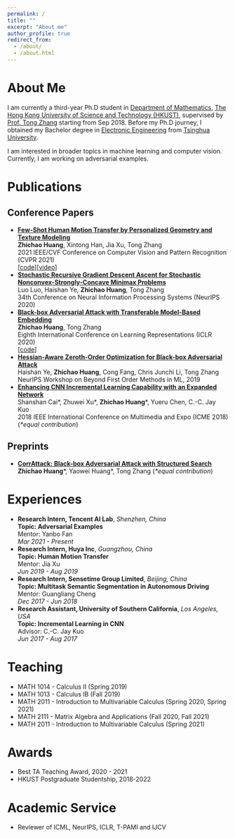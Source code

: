 ```yaml
---
permalink: /
title: ""
excerpt: "About me"
author_profile: true
redirect_from: 
  - /about/
  - /about.html
---
```


# About Me
I am currently a third-year Ph.D student in [Department of Mathematics](https://www.math.hkust.edu.hk), [The Hong Kong University of Science and Technology (HKUST)](https://hkust.edu.hk), supervised by [Prof. Tong Zhang](http://tongzhang-ml.org) starting from Sep 2018. Before my Ph.D journey, I obtained my Bachelor degree in [Electronic Engineering](http://www.ee.tsinghua.edu.cn/) from [Tsinghua University](https://www.tsinghua.edu.cn/).

I am interested in broader topics in machine learning and computer vision. Currently, I am working on adversarial examples. 

# Publications
## Conference Papers
- [**Few-Shot Human Motion Transfer by Personalized Geometry and Texture Modeling**](https://arxiv.org/pdf/2103.14338)
  <br />**Zhichao Huang**, Xintong Han, Jia Xu, Tong Zhang
  <br />2021 IEEE/CVF Conference on Computer Vision and Pattern Recognition (CVPR 2021)
  <br />[[code](https://github.com/HuangZhiChao95/FewShotMotionTransfer)][[video](https://youtu.be/ZJ15X-sdKSU)]
- [**Stochastic Recursive Gradient Descent Ascent for Stochastic Nonconvex-Strongly-Concave Minimax Problems**](https://proceedings.neurips.cc/paper/2020/file/ecb47fbb07a752413640f82a945530f8-Paper.pdf)
  <br />Luo Luo, Haishan Ye, **Zhichao Huang**, Tong Zhang
  <br />34th Conference on Neural Information Processing Systems (NeurIPS 2020)
- [**Black-box Adversarial Attack with Transferable Model-Based Embedding**](https://openreview.net/pdf?id=SJxhNTNYwB)<br />**Zhichao Huang**, Tong Zhang
  <br />Eighth International Conference on Learning Representations (ICLR 2020)
  <br />[[code](https://github.com/TransEmbedBA/TREMBA)]
- [**Hessian-Aware Zeroth-Order Optimization for Black-box Adversarial Attack**](https://arxiv.org/pdf/1812.11377)
  <br />Haishan Ye, **Zhichao Huang**, Cong Fang, Chris Junchi Li, Tong Zhang
  <br />NeurIPS Workshop on Beyond First Order Methods in ML, 2019
- [**Enhancing CNN Incremental Learning Capability with an Expanded Network**](https://ieeexplore.ieee.org/abstract/document/8486457)
  <br />Shanshan Cai\*, Zhuwei Xu\*, **Zhichao Huang**\*, Yueru Chen, C.-C. Jay Kuo
  <br />2018 IEEE International Conference on Multimedia and Expo (ICME 2018) (*\*equal contribution*)

## Preprints
- [**CorrAttack: Black-box Adversarial Attack with Structured Search**](https://arxiv.org/pdf/2010.01250)
  <br />**Zhichao Huang**\*, Yaowei Huang\*, Tong Zhang  (*\*equal contribution*)

# Experiences
- **Research Intern, Tencent AI Lab**, *Shenzhen, China*
  <br />**Topic: Adversarial Examples**
  <br />Mentor: Yanbo Fan
  <br />*Mar 2021 - Present*
- **Research Intern, Huya Inc**, *Guangzhou, China*
  <br />**Topic: Human Motion Transfer**
  <br />Mentor: Jia Xu
  <br />*Jun 2019 - Aug 2019*
- **Research Intern, Sensetime Group Limited**, *Beijing, China*
  <br />**Topic: Multitask Semantic Segmentation in Autonomous Driving**
  <br />Mentor: Guangliang Cheng
  <br />*Dec 2017 - Jun 2018*
- **Research Assistant, University of Southern California**, *Los Angeles, USA*
  <br />**Topic: Incremental Learning in CNN**
  <br />Advisor: C.-C. Jay Kuo
  <br />*Jun 2017 - Aug 2017*

# Teaching 
- MATH 1014 - Calculus II (Spring 2019)
- MATH 1013 - Calculus IB (Fall 2019)
- MATH 2011 - Introduction to Multivariable Calculus (Spring 2020, Spring 2021)
- MATH 2111 - Matrix Algebra and Applications (Fall 2020, Fall 2021)
- MATH 2011 - Introduction to Multivariable Calculus (Spring 2021)

# Awards
- Best TA Teaching Award, 2020 - 2021
- HKUST Postgraduate Studentship, 2018-2022

# Academic Service
- Reviewer of ICML, NeurIPS, ICLR, T-PAMI and IJCV
